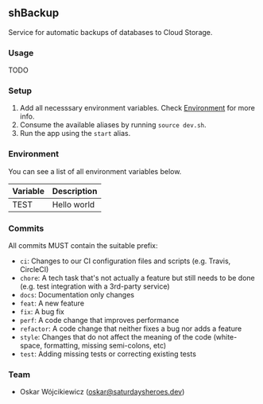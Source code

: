 ## shBackup

Service for automatic backups of databases to Cloud Storage.

### Usage

TODO

### Setup

1. Add all necesssary environment variables. Check [Environment](#environment) for more info.
2. Consume the available aliases by running `source dev.sh`.
3. Run the app using the `start` alias.

### Environment

You can see a list of all environment variables below.

| Variable | Description |
| -------- | ----------- |
| TEST     | Hello world |

### Commits

All commits MUST contain the suitable prefix:

- `ci`: Changes to our CI configuration files and scripts (e.g. Travis, CircleCI)
- `chore`: A tech task that's not actually a feature but still needs to be done (e.g. test integration with a 3rd-party service)
- `docs`: Documentation only changes
- `feat`: A new feature
- `fix`: A bug fix
- `perf`: A code change that improves performance
- `refactor`: A code change that neither fixes a bug nor adds a feature
- `style`: Changes that do not affect the meaning of the code (white-space, formatting, missing semi-colons, etc)
- `test`: Adding missing tests or correcting existing tests

### Team

- Oskar Wójcikiewicz (oskar@saturdaysheroes.dev)
